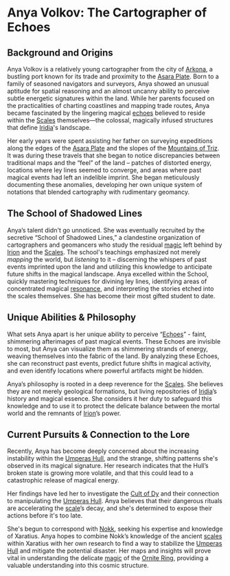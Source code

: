 # Anya Volkov: The Cartographer of Echoes

## Background and Origins

Anya Volkov is a relatively young cartographer from the city of [Arkona](/geography/settlement/city/arkona.md), a bustling port known for its trade and proximity to the [Asara Plate](/geography/scale/asara-plate.md). Born to a family of seasoned navigators and surveyors, Anya showed an unusual aptitude for spatial reasoning and an almost uncanny ability to perceive subtle energetic signatures within the land. While her parents focused on the practicalities of charting coastlines and mapping trade routes, Anya became fascinated by the lingering magical [echoes](/raw/20250501/soul/echoes.md) believed to reside within the [Scales](/geography/landmark/scale.md) themselves—the colossal, magically infused structures that define [Iridia](/geography/world/iridia.md)'s landscape.

Her early years were spent assisting her father on surveying expeditions along the edges of the [Asara Plate](/geography/scale/asara-plate.md) and the slopes of the [Mountains of Triz](/geography/region/mountains-of-triz.md). It was during these travels that she began to notice discrepancies between traditional maps and the “feel” of the land – patches of distorted energy, locations where ley lines seemed to converge, and areas where past magical events had left an indelible imprint. She began meticulously documenting these anomalies, developing her own unique system of notations that blended cartography with rudimentary geomancy.

## The School of Shadowed Lines

Anya’s talent didn't go unnoticed. She was eventually recruited by the secretive “School of Shadowed Lines,” a clandestine organization of cartographers and geomancers who study the residual [magic](/structure/mechanic/magic.md) left behind by [Irion](/being/deity/irion.md) and the [Scales](/geography/landmark/scale.md).  The school's teachings emphasized not merely *mapping* the world, but *listening* to it – discerning the whispers of past events imprinted upon the land and utilizing this knowledge to anticipate future shifts in the magical landscape. Anya excelled within the School, quickly mastering techniques for divining ley lines, identifying areas of concentrated magical [resonance](/raw/20250501/resonance/resonance.md), and interpreting the stories etched into the scales themselves. She has become their most gifted student to date. 

## Unique Abilities & Philosophy

What sets Anya apart is her unique ability to perceive “[Echoes](/raw/20250501/soul/echoes.md)” - faint, shimmering afterimages of past magical events. These Echoes are invisible to most, but Anya can visualize them as shimmering strands of energy, weaving themselves into the fabric of the land. By analyzing these Echoes, she can reconstruct past events, predict future shifts in magical activity, and even identify locations where powerful artifacts might be hidden. 

Anya’s philosophy is rooted in a deep reverence for the [Scales](/geography/landmark/scale.md). She believes they are not merely geological formations, but living repositories of [Iridia](/geography/world/iridia.md)’s history and magical essence. She considers it her duty to safeguard this knowledge and to use it to protect the delicate balance between the mortal world and the remnants of [Irion](/being/deity/irion.md)’s power. 

## Current Pursuits & Connection to the Lore

Recently, Anya has become deeply concerned about the increasing instability within the [Umperas Hull](/geography/scale/umperas-hull.md), and the strange, shifting patterns she's observed in its magical signature. Her research indicates that the Hull’s broken state is growing more volatile, and that this could lead to a catastrophic release of magical energy. 

Her findings have led her to investigate the [Cult of Dy](/structure/society/factions/cult-of-dy.md) and their connection to manipulating the [Umperas Hull](/geography/scale/umperas-hull.md). Anya believes that their dangerous rituals are accelerating the [scale](/geography/landmark/scale.md)’s decay, and she's determined to expose their actions before it's too late. 

She's begun to correspond with [Nokk](/being/character/nokk.md), seeking his expertise and knowledge of Xaratius. Anya hopes to combine Nokk’s knowledge of the ancient [scales](/geography/landmark/scale.md) within Xaratius with her own research to find a way to stabilize the [Umperas Hull](/geography/scale/umperas-hull.md) and mitigate the potential disaster. Her maps and insights will prove vital in understanding the delicate [magic](/structure/mechanic/magic.md) of the [Ornite Ring](/geography/scale/ornite-ring.md), providing a valuable understanding into this cosmic structure.
